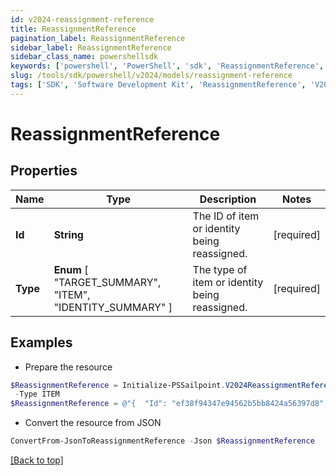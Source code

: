 ```yaml
---
id: v2024-reassignment-reference
title: ReassignmentReference
pagination_label: ReassignmentReference
sidebar_label: ReassignmentReference
sidebar_class_name: powershellsdk
keywords: ['powershell', 'PowerShell', 'sdk', 'ReassignmentReference', 'V2024ReassignmentReference'] 
slug: /tools/sdk/powershell/v2024/models/reassignment-reference
tags: ['SDK', 'Software Development Kit', 'ReassignmentReference', 'V2024ReassignmentReference']
---
```



# ReassignmentReference

## Properties

Name | Type | Description | Notes
------------ | ------------- | ------------- | -------------
**Id** | **String** | The ID of item or identity being reassigned. | [required]
**Type** |  **Enum** [  "TARGET_SUMMARY",    "ITEM",    "IDENTITY_SUMMARY" ] | The type of item or identity being reassigned. | [required]

## Examples

- Prepare the resource
```powershell
$ReassignmentReference = Initialize-PSSailpoint.V2024ReassignmentReference  -Id ef38f94347e94562b5bb8424a56397d8 `
 -Type ITEM
$ReassignmentReference = @"{  "Id": "ef38f94347e94562b5bb8424a56397d8", "Type": "ITEM" }"@
```

- Convert the resource from JSON
```powershell
ConvertFrom-JsonToReassignmentReference -Json $ReassignmentReference
```


[[Back to top]](#) 

